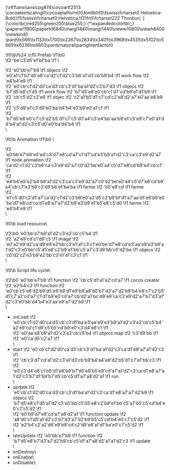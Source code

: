 {\rtf1\ansi\ansicpg874\cocoartf2513
\cocoatextscaling0\cocoaplatform0{\fonttbl\f0\fswiss\fcharset0 Helvetica-Bold;\f1\fswiss\fcharset0 Helvetica;\f2\fnil\fcharset222 Thonburi;
}
{\colortbl;\red255\green255\blue255;}
{\*\expandedcolortbl;;}
\paperw11900\paperh16840\margl1440\margr1440\vieww10800\viewh8400\viewkind0
\pard\tx566\tx1133\tx1700\tx2267\tx2834\tx3401\tx3968\tx4535\tx5102\tx5669\tx6236\tx6803\pardirnatural\partightenfactor0

\f0\b\fs24 \cf0 Prefab
\f1\b0  
\f2 \'be\'c3\'d5\'e1\'bf\'ba
\f1 \

\f2 \'e0\'bb\'e7\'b9
\f1  objecs 
\f2 \'e0\'a1\'c1\'b7\'d5\'e8\'ca\'d2\'c1\'d2\'c3\'b6\'a1\'d3\'cb\'b9\'b4
\f1  work flow 
\f2 \'e4\'b4\'e9
\f1  
\f2 \'e0\'cb\'c1\'d2\'d0\'ca\'d3\'cb\'c3\'d1\'ba\'a1\'d2\'c3\'b7\'d3
\f1  objecs 
\f2 \'b7\'d5\'e8\'c1\'d5
\f1  work flow 
\f2 \'b7\'d5\'e8\'e0\'cb\'c1\'d7\'cd\'b9\'a1\'d1\'b9
\f1  
\f2 \'cb\'c5\'d2\'c2\'e6
\f1  objec 
\f2 \'c2\'a1\'b5\'d1\'c7\'cd\'c2\'e8\'d2\'a7\'e0\'aa\'e8\'b9
\f1  
\f2 \'c5\'d9\'a1\'c3\'d0\'e0\'ba\'d4\'b4\'e3\'b9\'e0\'a1\'c1
\f1  
\f2 \'b7\'d5\'e8\'e0\'c7\'c5\'d2\'b5\'d1\'c7\'c5\'d0\'a4\'c3\'e4\'bb\'aa\'b9\'e1\'c5\'e9\'c7\'e0\'a1\'d4\'b4\'a1\'d2\'c3\'c5\'d0\'e0\'ba\'d4\'b4
\f1  \
\

\f0\b Animation
\f1\b0 \

\f2 \'e0\'bb\'e7\'b9\'e0\'a4\'c3\'d7\'e8\'cd\'a7\'c1\'d7\'cd\'e3\'b9\'a1\'d2\'c3\'ca\'c3\'e9\'d2\'a7
\f1  node animation 
\f2 \'ca\'d2\'c1\'d2\'c3\'b6\'ca\'c3\'e9\'d2\'a7\'c0\'d2\'be\'e0\'a4\'c5\'d7\'e8\'cd\'b9\'e4\'cb\'c7
\f1  
\f2 \'e4\'b4\'e9\'e2\'b4\'b9\'a1\'d2\'c3\'ca\'c3\'e9\'d2\'a7\'c0\'d2\'be\'e0\'a4\'c5\'d7\'e8\'cd\'b9\'e4\'cb\'c7\'e3\'b9\'c3\'d9\'bb\'e1\'ba\'ba
\f1  farme 
\f2 \'b5\'e8\'cd
\f1  farme  
\f2 \'e1\'c5\'d0\'c2\'d1\'a7\'ca\'d2\'c1\'d2\'c3\'b6\'e0\'a2\'d5\'c2\'b9\'bf\'d1\'a7\'aa\'d1\'e9\'b9\'e0\'be\'d7\'e8\'cd\'ca\'d1\'e8\'a7\'a7\'d2\'b9\'e3\'b9\'e1\'b5\'e8\'c5\'d0
\f1  farme 
\f2 \'e4\'b4\'e9
\f1 \
\

\f0\b load resource\

\f2\b0 \'e0\'bb\'e7\'b9\'a1\'d2\'c3\'e2\'cb\'c5\'b4
\f1  
\f2 \'a2\'e9\'cd\'c1\'d9\'c5
\f1  image 
\f2 \'e0\'a2\'e9\'d2\'ca\'d9\'e9\'e2\'bb\'c3\'e1\'a1\'c3\'c1\'e0\'be\'d7\'e8\'cd\'e3\'aa\'e9\'e3\'b9\'a1\'d2\'c3\'e0\'bb\'c5\'d5\'e8\'c2\'b9\'e1\'bb\'c5\'a7\'c3\'d9\'bb\'c0\'d2\'be
\f1  objecs 
\f2 \'c0\'d2\'c2\'e3\'b9\'e2\'bb\'c3\'e1\'a1\'c3\'c1
\f1 \
\

\f0\b Script life cycle\

\f2\b0 \'e0\'bb\'e7\'b9
\f1  function 
\f2 \'cb\'c5\'d1\'a1\'a2\'cd\'a7
\f1  cocos creator 
\f2 \'e2\'b4\'c2
\f1  function 
\f2 \'e0\'cb\'c5\'e8\'d2\'b9\'d5\'e9\'b9\'d1\'e9\'b9\'a8\'d0\'b7\'d3\'a7\'d2\'b9\'b4\'e9\'c7\'c2\'b5\'d1\'c7\'a2\'cd\'a7\'c1\'d1\'b9\'e0\'cd\'a7\'cb\'d2\'a1\'bc\'d9\'e9\'ca\'c3\'e9\'d2\'a7\'b7\'d3\'a1\'d2\'c3\'e0\'bb\'d4\'b4\'e3\'aa\'e9\'a7\'d2\'b9
\f1  \
\
* onLoad 
\f2 \'e0\'cb\'c1\'d2\'d0\'ca\'d3\'cb\'c3\'d1\'ba\'e3\'aa\'e9\'e3\'b9\'a1\'d2\'c3\'e2\'cb\'c5\'b4\'a2\'e9\'cd\'c1\'d9\'c5\'b5\'cd\'b9\'e0\'c3\'d4\'e8\'c1
\f1  
\f2 \'e0\'aa\'e8\'b9\'a1\'d2\'c3\'e2\'cb\'c5\'b4
\f1  objecs map 
\f2 \'c3\'d9\'bb
\f1  
\f2 \'e0\'ca\'d5\'c2\'a7
\f1  \
\
* start 
\f2 \'e0\'cb\'c1\'d2\'d0\'ca\'d3\'cb\'c3\'d1\'ba\'a1\'d2\'c3\'ca\'d1\'e8\'a7\'a1\'d2\'c3
\f1  
\f2 \'cb\'c3\'d7\'cd\'a1\'d2\'c3\'a1\'d3\'cb\'b9\'b4\'a4\'e8\'d2\'b5\'d1\'c7\'e1\'bb\'c3
\f1  
\f2 \'e0\'c3\'d4\'e8\'c1\'b5\'d1\'e9\'b9\'b7\'d5\'e8\'b5\'e9\'cd\'a7\'a1\'d2\'c3\'ca\'d1\'e8\'a7\'a1\'d2\'c3\'b7\'d1\'b9\'b7\'d5\'cb\'c5\'d1\'a7\'a8\'d2\'a1
\f1  run\
\
* update 
\f2 \'e0\'cb\'c1\'d2\'d0\'ca\'d3\'cb\'c3\'d1\'ba\'a1\'d2\'c3\'ca\'d1\'e8\'a7\'a7\'d2\'b9
\f1  objecs 
\f2 \'b7\'d5\'e8\'c1\'d5\'a1\'d2\'c3\'e0\'bb\'c5\'d5\'e8\'c2\'b9\'e1\'bb\'c5\'a7\'b5\'c5\'cd\'b4\'e0\'c7\'c5\'d2
\f1  
\f2 \'e0\'b9\'d7\'e8\'cd\'a7\'a8\'d2\'a1
\f1  function update 
\f2 \'a8\'d0\'c1\'d5\'a1\'d2\'c3\'b7\'d3\'a7\'d2\'b9\'b5\'c5\'cd\'b4\'e0\'c7\'c5\'d2
\f1  
\f2 \'e2\'b4\'c2\'a2\'d6\'e9\'b9\'cd\'c2\'d9\'e8\'a1\'d1\'ba\'e0\'c7\'c5\'d2
\f1 \
\
* lateUpdate 
\f2 \'e0\'bb\'e7\'b9
\f1  function 
\f2 \'b7\'d5\'e8\'b7\'d3\'a7\'d2\'b9\'cb\'c5\'d1\'a7\'a8\'d2\'a1\'a1\'d2\'c3
\f1  update\
\
* onDestroy\
* onEnable\
* onDisable}